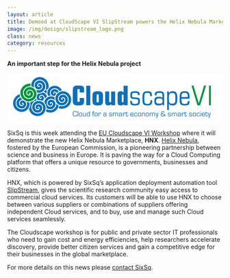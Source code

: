 ```yaml
---
layout: article
title: Demoed at CloudScape VI SlipStream powers the Helix Nebula Marketplace service
image: /img/design/slipstream_logo.png
class: news
category: resources
---
```


**An important step for the Helix Nebula project**

<p align="center"><img src="/img/content/CloudscapeVI_Logo_final.png" alt="CloudScape" width="900" /></p>


SixSq is this week attending the [EU Cloudscape VI Workshop](http://www.cloudscapeseries.eu/Content/WorkshopsAndMeetings.aspx?Cat=0!21) where it will demonstrate the new Helix Nebula Marketplace, **HNX**. [Helix Nebula](http://www.helix-nebula.eu/), fostered by the European Commission, is a pioneering partnership between science and business in Europe. It is paving the way for a Cloud Computing platform that offers a unique resource to governments, businesses and citizens.

HNX, which is powered by SixSq’s application deployment automation tool [SlipStream](http://sixsq.com/products/slipstream.html), gives the scientific research community easy access to commercial cloud services. Its customers will be able to use HNX to choose between various suppliers or combinations of suppliers offering independent Cloud services, and to buy, use and manage such Cloud services seamlessly.

The Cloudscape workshop is for public and private sector IT professionals who need to gain cost and energy efficiencies, help researchers accelerate discovery, provide better citizen services and gain a competitive edge for their businesses in the global marketplace.

For more details on this news please [contact SixSq](mailto:info@sixsq.com).


